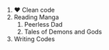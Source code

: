 1. :heart: Clean code 
2. Reading Manga
    1. Peerless Dad
    2. Tales of Demons and Gods
3. Writing Codes
